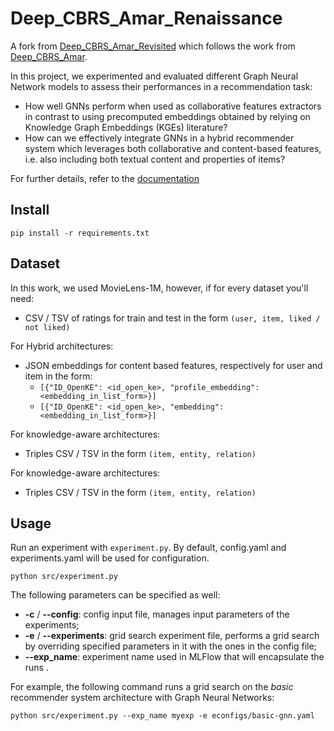 # Deep_CBRS_Amar_Renaissance

A fork from [Deep_CBRS_Amar_Revisited](https://github.com/cenzy/Deep_CBRS_Amar_Revisited) which follows the work from [Deep_CBRS_Amar](https://github.com/swapUniba/Deep_CBRS_Amar).

In this project, we experimented and evaluated different Graph Neural Network models to assess their performances in a recommendation task:

 - How well GNNs perform when used as collaborative features extractors in contrast to using precomputed embeddings obtained by relying on Knowledge Graph Embeddings (KGEs) literature? 
 - How can we effectively integrate GNNs in a hybrid recommender system which leverages both collaborative and content-based features, i.e. also including both textual content and properties of items?

For further details, refer to the [documentation](doc.pdf)

## Install

    pip install -r requirements.txt
    
## Dataset
In this work, we used MovieLens-1M, however, if for every dataset you'll need:

 - CSV / TSV of ratings for train and test in the form `(user, item, liked / not liked)`

For Hybrid architectures:
 - JSON embeddings for content based features, respectively for user and item in the form:
	 - `[{"ID_OpenKE": <id_open_ke>, "profile_embedding": <embedding_in_list_form>}]`
	 - `[{"ID_OpenKE": <id_open_ke>, "embedding": <embedding_in_list_form>}]`

For knowledge-aware architectures:

 - Triples CSV / TSV in the form `(item, entity, relation)`

For knowledge-aware architectures:

 - Triples CSV / TSV in the form `(item, entity, relation)`

## Usage
Run an experiment with `experiment.py`.
By default, config.yaml and experiments.yaml will be used for configuration.

    python src/experiment.py

The following parameters can be specified as well:
- **-c** / **--config**: config input file, manages input parameters of the experiments;
- **-e** / **--experiments**: grid search experiment file, performs a grid search by overriding specified parameters in it with the ones in the config file;
- **--exp_name**:  experiment name used in MLFlow that will encapsulate the runs .

For example, the following command runs a grid search on the _basic_ recommender system architecture with Graph Neural Networks:

    python src/experiment.py --exp_name myexp -e econfigs/basic-gnn.yaml
